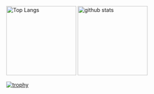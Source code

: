 <p align="left"> 
  <img alt="Top Langs" height="185px" src="https://github-readme-stats.vercel.app/api/top-langs/?username=hosodatomoya41&layout=compact&show_icons=true&theme=tokyonight" />
  <img alt="github stats" height="185px" src="https://github-readme-stats.vercel.app/api?username=hosodatomoya41&theme=tokyonight&show_icons=true" />
</p>

[![trophy](https://github-profile-trophy.vercel.app/?username=hosodatomoya41&theme=onedark)](https://github.com/ryo-ma/github-profile-trophy)
